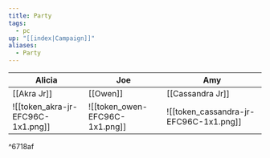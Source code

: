 ```yaml
---
title: Party
tags:
  - pc
up: "[[index|Campaign]]"
aliases:
  - Party
---
```


| Alicia                            | Joe                            | Amy                                    |
| --------------------------------- | ------------------------------ | -------------------------------------- |
| [[Akra Jr]]                       | [[Owen]]                       | [[Cassandra Jr]]                       |
| ![[token_akra-jr-EFC96C-1x1.png]] | ![[token_owen-EFC96C-1x1.png]] | ![[token_cassandra-jr-EFC96C-1x1.png]] |

^6718af